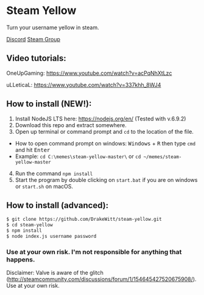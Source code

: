 # Steam Yellow
Turn your username yellow in steam.

[Discord](https://discord.gg/VzzEutE)
[Steam Group](http://steamcommunity.com/groups/goldnamemasterrace)

## Video tutorials:
OneUpGaming: https://www.youtube.com/watch?v=acPqNhXtLzc

uLLeticaL: https://www.youtube.com/watch?v=337khh_8WJ4

## How to install (NEW!):
1. Install NodeJS LTS here: https://nodejs.org/en/ (Tested with v.6.9.2)
2. Download this repo and extract somewhere.
3. Open up terminal or command prompt and `cd` to the location of the file. 
  * How to open command prompt on windows: <kbd>Windows</kbd> + <kbd>R</kbd> then type `cmd` and hit <kbd>Enter</kbd>
  * Example: `cd C:\memes\steam-yellow-master\` or `cd ~/memes/steam-yellow-master`
4. Run the command `npm install`
5. Start the program by double clicking on `start.bat` if you are on windows or `start.sh` on macOS.


## How to install (advanced):
```bash
$ git clone https://github.com/DrakeWitt/steam-yellow.git
$ cd steam-yellow
$ npm install
$ node index.js username password
```

### Use at your own risk. I'm not responsible for anything that happens. 

Disclaimer: Valve is aware of the glitch (http://steamcommunity.com/discussions/forum/1/154645427520675908/). Use at your own risk. 
